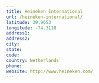 ```yaml
---
title: Heineken International
url: /heineken-international/
latitude: 39.9653
longitude: -74.3118
address1: 
address2: 
city: 
state: 
code: 
country: Netherlands
phone: 
website: http://www.heineken.com/
---
```


